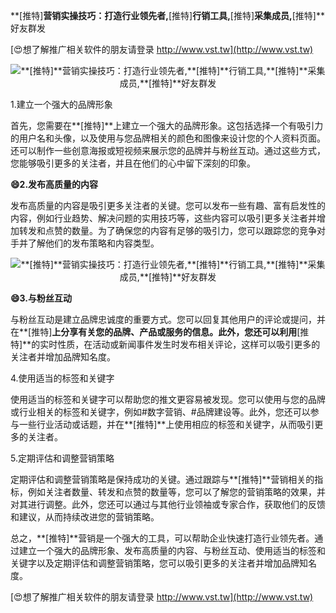 **[推特]**营销实操技巧：打造行业领先者,**[推特]**行销工具,**[推特]**采集成员,**[推特]**好友群发

[😍想了解推广相关软件的朋友请登录 http://www.vst.tw](http://www.vst.tw)

 <center><img src="https://vst.tw/MP4/tuiguang/png/2.png" alt="**[推特]**营销实操技巧：打造行业领先者,**[推特]**行销工具,**[推特]**采集成员,**[推特]**好友群发"></center>

1.建立一个强大的品牌形象

首先，您需要在**[推特]**上建立一个强大的品牌形象。这包括选择一个有吸引力的用户名和头像，以及使用与您品牌相关的颜色和图像来设计您的个人资料页面。还可以制作一些创意海报或短视频来展示您的品牌并与粉丝互动。通过这些方式，您能够吸引更多的关注者，并且在他们的心中留下深刻的印象。

**😄2.发布高质量的内容**

发布高质量的内容是吸引更多关注者的关键。您可以发布一些有趣、富有启发性的内容，例如行业趋势、解决问题的实用技巧等，这些内容可以吸引更多关注者并增加转发和点赞的数量。为了确保您的内容有足够的吸引力，您可以跟踪您的竞争对手并了解他们的发布策略和内容类型。

 <center><img src="https://vst.tw/MP4/tuiguang/png/4.png" alt="**[推特]**营销实操技巧：打造行业领先者,**[推特]**行销工具,**[推特]**采集成员,**[推特]**好友群发"></center>

**😄3.与粉丝互动**

与粉丝互动是建立品牌忠诚度的重要方式。您可以回复其他用户的评论或提问，并在**[推特]**上分享有关您的品牌、产品或服务的信息。此外，您还可以利用**[推特]**的实时性质，在活动或新闻事件发生时发布相关评论，这样可以吸引更多的关注者并增加品牌知名度。

4.使用适当的标签和关键字

使用适当的标签和关键字可以帮助您的推文更容易被发现。您可以使用与您的品牌或行业相关的标签和关键字，例如#数字营销、#品牌建设等。此外，您还可以参与一些行业活动或话题，并在**[推特]**上使用相应的标签和关键字，从而吸引更多的关注者。

5.定期评估和调整营销策略

定期评估和调整营销策略是保持成功的关键。通过跟踪与**[推特]**营销相关的指标，例如关注者数量、转发和点赞的数量等，您可以了解您的营销策略的效果，并对其进行调整。此外，您还可以通过与其他行业领袖或专家合作，获取他们的反馈和建议，从而持续改进您的营销策略。

总之，**[推特]**营销是一个强大的工具，可以帮助企业快速打造行业领先者。通过建立一个强大的品牌形象、发布高质量的内容、与粉丝互动、使用适当的标签和关键字以及定期评估和调整营销策略，您可以吸引更多的关注者并增加品牌知名度。

[😍想了解推广相关软件的朋友请登录 http://www.vst.tw](http://www.vst.tw)



